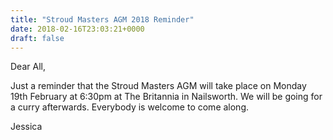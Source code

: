 ```yaml
---
title: "Stroud Masters AGM 2018 Reminder"
date: 2018-02-16T23:03:21+0000
draft: false
---
```

Dear All,

Just a reminder that the Stroud Masters AGM will take place on Monday 19th February at 6:30pm at The Britannia in Nailsworth. We will be going for a curry afterwards. Everybody is welcome to come along.

Jessica
